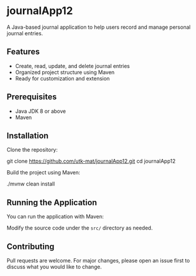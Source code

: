 # journalApp12

A Java-based journal application to help users record and manage personal journal entries.

## Features

- Create, read, update, and delete journal entries
- Organized project structure using Maven
- Ready for customization and extension


## Prerequisites

- Java JDK 8 or above
- Maven

## Installation

Clone the repository:

git clone https://github.com/utk-mat/journalApp12.git
cd journalApp12


Build the project using Maven:

./mvnw clean install


## Running the Application

You can run the application with Maven:


Modify the source code under the `src/` directory as needed.

## Contributing

Pull requests are welcome. For major changes, please open an issue first to discuss what you would like to change.
